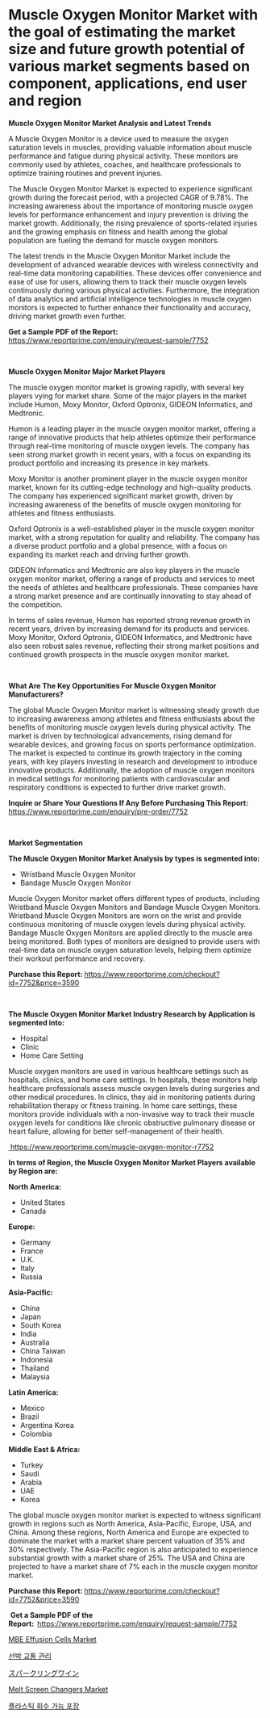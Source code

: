 <p><h1>Muscle Oxygen Monitor Market with the goal of estimating the market size and future growth potential of various market segments based on component, applications, end user and region</h1></p><p><strong>Muscle Oxygen Monitor Market Analysis and Latest Trends</strong></p>
<p><p>A Muscle Oxygen Monitor is a device used to measure the oxygen saturation levels in muscles, providing valuable information about muscle performance and fatigue during physical activity. These monitors are commonly used by athletes, coaches, and healthcare professionals to optimize training routines and prevent injuries.</p><p>The Muscle Oxygen Monitor Market is expected to experience significant growth during the forecast period, with a projected CAGR of 9.78%. The increasing awareness about the importance of monitoring muscle oxygen levels for performance enhancement and injury prevention is driving the market growth. Additionally, the rising prevalence of sports-related injuries and the growing emphasis on fitness and health among the global population are fueling the demand for muscle oxygen monitors.</p><p>The latest trends in the Muscle Oxygen Monitor Market include the development of advanced wearable devices with wireless connectivity and real-time data monitoring capabilities. These devices offer convenience and ease of use for users, allowing them to track their muscle oxygen levels continuously during various physical activities. Furthermore, the integration of data analytics and artificial intelligence technologies in muscle oxygen monitors is expected to further enhance their functionality and accuracy, driving market growth even further.</p></p>
<p><strong>Get a Sample PDF of the Report:&nbsp;</strong> <a href="https://www.reportprime.com/enquiry/request-sample/7752">https://www.reportprime.com/enquiry/request-sample/7752</a></p>
<p>&nbsp;</p>
<p><strong>Muscle Oxygen Monitor Major Market Players</strong></p>
<p><p>The muscle oxygen monitor market is growing rapidly, with several key players vying for market share. Some of the major players in the market include Humon, Moxy Monitor, Oxford Optronix, GIDEON Informatics, and Medtronic.</p><p>Humon is a leading player in the muscle oxygen monitor market, offering a range of innovative products that help athletes optimize their performance through real-time monitoring of muscle oxygen levels. The company has seen strong market growth in recent years, with a focus on expanding its product portfolio and increasing its presence in key markets.</p><p>Moxy Monitor is another prominent player in the muscle oxygen monitor market, known for its cutting-edge technology and high-quality products. The company has experienced significant market growth, driven by increasing awareness of the benefits of muscle oxygen monitoring for athletes and fitness enthusiasts.</p><p>Oxford Optronix is a well-established player in the muscle oxygen monitor market, with a strong reputation for quality and reliability. The company has a diverse product portfolio and a global presence, with a focus on expanding its market reach and driving further growth.</p><p>GIDEON Informatics and Medtronic are also key players in the muscle oxygen monitor market, offering a range of products and services to meet the needs of athletes and healthcare professionals. These companies have a strong market presence and are continually innovating to stay ahead of the competition.</p><p>In terms of sales revenue, Humon has reported strong revenue growth in recent years, driven by increasing demand for its products and services. Moxy Monitor, Oxford Optronix, GIDEON Informatics, and Medtronic have also seen robust sales revenue, reflecting their strong market positions and continued growth prospects in the muscle oxygen monitor market.</p></p>
<p>&nbsp;</p>
<p><strong>What Are The Key Opportunities For Muscle Oxygen Monitor Manufacturers?</strong></p>
<p><p>The global Muscle Oxygen Monitor market is witnessing steady growth due to increasing awareness among athletes and fitness enthusiasts about the benefits of monitoring muscle oxygen levels during physical activity. The market is driven by technological advancements, rising demand for wearable devices, and growing focus on sports performance optimization. The market is expected to continue its growth trajectory in the coming years, with key players investing in research and development to introduce innovative products. Additionally, the adoption of muscle oxygen monitors in medical settings for monitoring patients with cardiovascular and respiratory conditions is expected to further drive market growth.</p></p>
<p><strong>Inquire or Share Your Questions If Any Before Purchasing This Report:</strong> <a href="https://www.reportprime.com/enquiry/pre-order/7752">https://www.reportprime.com/enquiry/pre-order/7752</a></p>
<p>&nbsp;</p>
<p><strong>Market Segmentation</strong></p>
<p><strong>The Muscle Oxygen Monitor Market Analysis by types is segmented into:</strong></p>
<p><ul><li>Wristband Muscle Oxygen Monitor</li><li>Bandage Muscle Oxygen Monitor</li></ul></p>
<p><p>Muscle Oxygen Monitor market offers different types of products, including Wristband Muscle Oxygen Monitors and Bandage Muscle Oxygen Monitors. Wristband Muscle Oxygen Monitors are worn on the wrist and provide continuous monitoring of muscle oxygen levels during physical activity. Bandage Muscle Oxygen Monitors are applied directly to the muscle area being monitored. Both types of monitors are designed to provide users with real-time data on muscle oxygen saturation levels, helping them optimize their workout performance and recovery.</p></p>
<p><strong>Purchase this Report:&nbsp;</strong><a href="https://www.reportprime.com/checkout?id=7752&price=3590">https://www.reportprime.com/checkout?id=7752&price=3590</a></p>
<p>&nbsp;</p>
<p><strong>The Muscle Oxygen Monitor Market Industry Research by Application is segmented into:</strong></p>
<p><ul><li>Hospital</li><li>Clinic</li><li>Home Care Setting</li></ul></p>
<p><p>Muscle oxygen monitors are used in various healthcare settings such as hospitals, clinics, and home care settings. In hospitals, these monitors help healthcare professionals assess muscle oxygen levels during surgeries and other medical procedures. In clinics, they aid in monitoring patients during rehabilitation therapy or fitness training. In home care settings, these monitors provide individuals with a non-invasive way to track their muscle oxygen levels for conditions like chronic obstructive pulmonary disease or heart failure, allowing for better self-management of their health.</p></p>
<p><a href="https://www.reportprime.com/muscle-oxygen-monitor-r7752">&nbsp;https://www.reportprime.com/muscle-oxygen-monitor-r7752</a></p>
<p><strong>In terms of Region, the Muscle Oxygen Monitor Market Players available by Region are:</strong></p>
<p>
    <p> <strong> North America: </strong>
        <ul>
            <li>United States</li>
            <li>Canada</li>
        </ul>
        </p> 
    <p> <strong> Europe: </strong>
        <ul>
            <li>Germany</li>
            <li>France</li>
            <li>U.K.</li>
            <li>Italy</li>
            <li>Russia</li>
        </ul>
        </p> 
    <p> <strong> Asia-Pacific: </strong>
        <ul>
            <li>China</li>
            <li>Japan</li>
            <li>South Korea</li>
            <li>India</li>
            <li>Australia</li>
            <li>China Taiwan</li>
            <li>Indonesia</li>
            <li>Thailand</li>
            <li>Malaysia</li>
        </ul>
        </p> 
    <p> <strong> Latin America: </strong>
        <ul>
            <li>Mexico</li>
            <li>Brazil</li>
            <li>Argentina Korea</li>
            <li>Colombia</li>
        </ul>
        </p> 
    <p> <strong> Middle East & Africa: </strong>
        <ul>
            <li>Turkey</li>
            <li>Saudi</li>
            <li>Arabia</li>
            <li>UAE</li>
            <li>Korea</li>
        </ul>
    </p>
    </p>
<p><p>The global muscle oxygen monitor market is expected to witness significant growth in regions such as North America, Asia-Pacific, Europe, USA, and China. Among these regions, North America and Europe are expected to dominate the market with a market share percent valuation of 35% and 30% respectively. The Asia-Pacific region is also anticipated to experience substantial growth with a market share of 25%. The USA and China are projected to have a market share of 7% each in the muscle oxygen monitor market.</p></p>
<p><strong>Purchase this Report: </strong><a href="https://www.reportprime.com/checkout?id=7752&price=3590">https://www.reportprime.com/checkout?id=7752&price=3590</a></p>
<p>&nbsp;<strong>Get a Sample PDF of the Report:&nbsp;&nbsp;</strong><a href="https://www.reportprime.com/enquiry/request-sample/7752">https://www.reportprime.com/enquiry/request-sample/7752</a></p>
<p><strong></strong></p>
<p><p><a href="https://github.com/marloy8/Market-Research-Report-List-3/blob/main/mbe-effusion-cells-market.md">MBE Effusion Cells Market</a></p><p><a href="https://medium.com/@adonispellea2022/%EC%84%A0%EB%B0%95-%EA%B5%90%ED%86%B5-%EA%B4%80%EB%A6%AC-%EC%8B%9C%EC%9E%A5-%EC%A0%90%EC%9C%A0%EC%9C%A8-%EB%B3%80%ED%99%94-%EB%B0%8F-%EC%8B%9C%EC%9E%A5-%EC%84%B1%EC%9E%A5-%ED%8A%B8%EB%A0%8C%EB%93%9C-2024-2031-3a43f170afc8">선박 교통 관리</a></p><p><a href="https://github.com/dzy793153605/Market-Research-Report-List-1/blob/main/179710327331.md">スパークリングワイン</a></p><p><a href="https://github.com/jj19131/Market-Research-Report-List-2/blob/main/melt-screen-changers-market.md">Melt Screen Changers Market</a></p><p><a href="https://medium.com/@mayekuhic00/%EC%9E%AC%EC%82%AC%EC%9A%A9-%EA%B0%80%EB%8A%A5%ED%95%9C-%ED%94%8C%EB%9D%BC%EC%8A%A4%ED%8B%B1-%ED%8F%AC%EC%9E%A5-%EC%8B%9C%EC%9E%A5-%EA%B7%9C%EB%AA%A8-%EC%8B%9C%EC%9E%A5-%EC%A0%84%EB%A7%9D-%EB%B0%8F-%EC%8B%9C%EC%9E%A5-%EC%98%88%EC%B8%A1-2024%EB%85%84%EB%B6%80%ED%84%B0-2031%EB%85%84%EA%B9%8C%EC%A7%80-572739b6a487">플라스틱 회수 가능 포장</a></p></p>